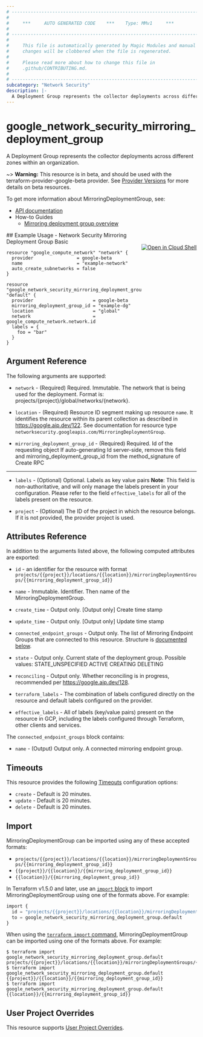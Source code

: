 ```yaml
---
# ----------------------------------------------------------------------------
#
#     ***     AUTO GENERATED CODE    ***    Type: MMv1     ***
#
# ----------------------------------------------------------------------------
#
#     This file is automatically generated by Magic Modules and manual
#     changes will be clobbered when the file is regenerated.
#
#     Please read more about how to change this file in
#     .github/CONTRIBUTING.md.
#
# ----------------------------------------------------------------------------
subcategory: "Network Security"
description: |-
  A Deployment Group represents the collector deployments across different zones within an organization.
---
```


# google_network_security_mirroring_deployment_group

A Deployment Group represents the collector deployments across different zones within an organization.

~> **Warning:** This resource is in beta, and should be used with the terraform-provider-google-beta provider.
See [Provider Versions](https://terraform.io/docs/providers/google/guides/provider_versions.html) for more details on beta resources.

To get more information about MirroringDeploymentGroup, see:

* [API documentation](https://cloud.google.com/network-security-integration/docs/reference/rest/v1beta1/projects.locations.mirroringDeploymentGroups)
* How-to Guides
    * [Mirroring deployment group overview](https://cloud.google.com/network-security-integration/docs/out-of-band/deployment-groups-overview)

<div class = "oics-button" style="float: right; margin: 0 0 -15px">
  <a href="https://console.cloud.google.com/cloudshell/open?cloudshell_git_repo=https%3A%2F%2Fgithub.com%2Fterraform-google-modules%2Fdocs-examples.git&cloudshell_image=gcr.io%2Fcloudshell-images%2Fcloudshell%3Alatest&cloudshell_print=.%2Fmotd&cloudshell_tutorial=.%2Ftutorial.md&cloudshell_working_dir=network_security_mirroring_deployment_group_basic&open_in_editor=main.tf" target="_blank">
    <img alt="Open in Cloud Shell" src="//gstatic.com/cloudssh/images/open-btn.svg" style="max-height: 44px; margin: 32px auto; max-width: 100%;">
  </a>
</div>
## Example Usage - Network Security Mirroring Deployment Group Basic


```hcl
resource "google_compute_network" "network" {
  provider                = google-beta
  name                    = "example-network"
  auto_create_subnetworks = false
}

resource "google_network_security_mirroring_deployment_group" "default" {
  provider                      = google-beta
  mirroring_deployment_group_id = "example-dg"
  location                      = "global"
  network                       = google_compute_network.network.id
  labels = {
    foo = "bar"
  }
}
```

## Argument Reference

The following arguments are supported:


* `network` -
  (Required)
  Required. Immutable. The network that is being used for the deployment. Format is:
  projects/{project}/global/networks/{network}.

* `location` -
  (Required)
  Resource ID segment making up resource `name`. It identifies the resource within its parent collection as described in https://google.aip.dev/122. See documentation for resource type `networksecurity.googleapis.com/MirroringDeploymentGroup`.

* `mirroring_deployment_group_id` -
  (Required)
  Required. Id of the requesting object
  If auto-generating Id server-side, remove this field and
  mirroring_deployment_group_id from the method_signature of Create RPC


- - -


* `labels` -
  (Optional)
  Optional. Labels as key value pairs 
  **Note**: This field is non-authoritative, and will only manage the labels present in your configuration.
  Please refer to the field `effective_labels` for all of the labels present on the resource.

* `project` - (Optional) The ID of the project in which the resource belongs.
    If it is not provided, the provider project is used.


## Attributes Reference

In addition to the arguments listed above, the following computed attributes are exported:

* `id` - an identifier for the resource with format `projects/{{project}}/locations/{{location}}/mirroringDeploymentGroups/{{mirroring_deployment_group_id}}`

* `name` -
  Immutable. Identifier. Then name of the MirroringDeploymentGroup.

* `create_time` -
  Output only. [Output only] Create time stamp

* `update_time` -
  Output only. [Output only] Update time stamp

* `connected_endpoint_groups` -
  Output only. The list of Mirroring Endpoint Groups that are connected to this resource.
  Structure is [documented below](#nested_connected_endpoint_groups).

* `state` -
  Output only. Current state of the deployment group. 
   Possible values:
   STATE_UNSPECIFIED
  ACTIVE
  CREATING
  DELETING

* `reconciling` -
  Output only. Whether reconciling is in progress, recommended per
  https://google.aip.dev/128.

* `terraform_labels` -
  The combination of labels configured directly on the resource
   and default labels configured on the provider.

* `effective_labels` -
  All of labels (key/value pairs) present on the resource in GCP, including the labels configured through Terraform, other clients and services.


<a name="nested_connected_endpoint_groups"></a>The `connected_endpoint_groups` block contains:

* `name` -
  (Output)
  Output only. A connected mirroring endpoint group.

## Timeouts

This resource provides the following
[Timeouts](https://developer.hashicorp.com/terraform/plugin/sdkv2/resources/retries-and-customizable-timeouts) configuration options:

- `create` - Default is 20 minutes.
- `update` - Default is 20 minutes.
- `delete` - Default is 20 minutes.

## Import


MirroringDeploymentGroup can be imported using any of these accepted formats:

* `projects/{{project}}/locations/{{location}}/mirroringDeploymentGroups/{{mirroring_deployment_group_id}}`
* `{{project}}/{{location}}/{{mirroring_deployment_group_id}}`
* `{{location}}/{{mirroring_deployment_group_id}}`


In Terraform v1.5.0 and later, use an [`import` block](https://developer.hashicorp.com/terraform/language/import) to import MirroringDeploymentGroup using one of the formats above. For example:

```tf
import {
  id = "projects/{{project}}/locations/{{location}}/mirroringDeploymentGroups/{{mirroring_deployment_group_id}}"
  to = google_network_security_mirroring_deployment_group.default
}
```

When using the [`terraform import` command](https://developer.hashicorp.com/terraform/cli/commands/import), MirroringDeploymentGroup can be imported using one of the formats above. For example:

```
$ terraform import google_network_security_mirroring_deployment_group.default projects/{{project}}/locations/{{location}}/mirroringDeploymentGroups/{{mirroring_deployment_group_id}}
$ terraform import google_network_security_mirroring_deployment_group.default {{project}}/{{location}}/{{mirroring_deployment_group_id}}
$ terraform import google_network_security_mirroring_deployment_group.default {{location}}/{{mirroring_deployment_group_id}}
```

## User Project Overrides

This resource supports [User Project Overrides](https://registry.terraform.io/providers/hashicorp/google/latest/docs/guides/provider_reference#user_project_override).
